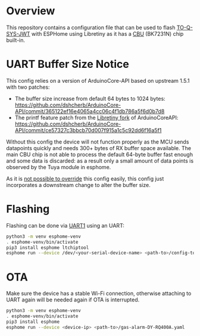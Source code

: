 # Overview

This repository contains a configuration file that can be used to flash [TO-Q-SYS-JWT](https://www.tongou.com/product/single-phase-din-rail-smart-meter) with ESPHome using Libretiny as it has a [CBU](https://docs.libretiny.eu/boards/cbu/) (BK7231N) chip built-in.

# UART Buffer Size Notice

This config relies on a version of ArduinoCore-API based on upstream 1.5.1 with two patches:

- The buffer size increase from default 64 bytes to 1024 bytes: https://github.com/dshcherb/ArduinoCore-API/commit/365122ef16e4065a4cc06c4f1db786a5f6d0b7d8
- The printf feature patch from the [Libretiny fork](https://github.com/libretiny-eu/ArduinoCore-API/commit/3a4cbfcc88f8c2c6b52e406745cd51db1370f621) of ArduinoCoreAPI: https://github.com/dshcherb/ArduinoCore-API/commit/ce57327c3bbcb70d007f915a1c5c92dd6f16a5f1

Without this config the device will not function properly as the MCU sends datapoints quickly and needs 300+ bytes of RX buffer space available. The main CBU chip is not able to process the default 64-byte buffer fast enough and some data is discarded: as a result only a small amount of data points is observed by the Tuya module in esphome.

As it is [not possible to override](https://github.com/esphome/issues/issues/6240#issuecomment-2349516017) this config easily, this config just incorporates a downstream change to alter the buffer size.

# Flashing

Flashing can be done via [UART1](https://docs.libretiny.eu/boards/cbu/#pinout) using an UART:

```bash
python3 -m venv esphome-venv
. esphome-venv/bin/activate
pip3 install esphome ltchiptool
esphome run --device /dev/<your-serial-device-name> <path-to>/config-tongou-to-q-sys-jwt.yaml
```

# OTA

Make sure the device has a stable Wi-Fi connection, otherwise attaching to UART again will be needed again if OTA is interrupted.

```bash
python3 -m venv esphome-venv
. esphome-venv/bin/activate
pip3 install esphome
esphome run --device <device-ip> <path-to>/gas-alarm-DY-RQ400A.yaml
```
